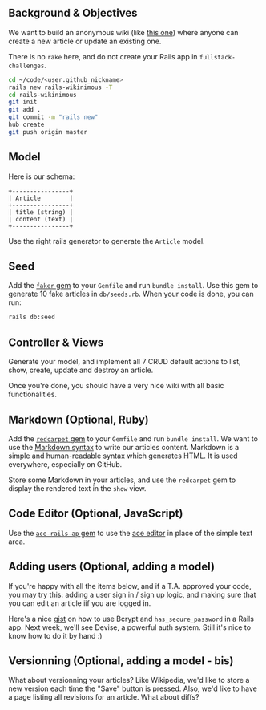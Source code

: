 ## Background & Objectives

We want to build an anonymous wiki (like [this one](https://wagon-wikinimous.herokuapp.com)) where anyone can create a new article
or update an existing one.

There is no `rake` here, and do not create your Rails app in `fullstack-challenges`.

```bash
cd ~/code/<user.github_nickname>
rails new rails-wikinimous -T
cd rails-wikinimous
git init
git add .
git commit -m "rails new"
hub create
git push origin master
```

## Model

Here is our schema:

```
+----------------+
| Article        |
+----------------+
| title (string) |
| content (text) |
+----------------+
```

Use the right rails generator to generate the `Article` model.

## Seed

Add the [`faker` gem](https://github.com/stympy/faker) to your `Gemfile` and
run `bundle install`. Use this gem to generate 10 fake articles in
`db/seeds.rb`. When your code is done, you can run:

```bash
rails db:seed
```

## Controller & Views

Generate your model, and implement all 7 CRUD default actions to
list, show, create, update and destroy an article.

Once you're done, you should have a very nice wiki with all basic functionalities.

## Markdown (Optional, Ruby)

Add the [`redcarpet` gem](https://github.com/vmg/redcarpet) to your `Gemfile`
and run `bundle install`. We want to use the [Markdown syntax](https://github.com/adam-p/markdown-here/wiki/Markdown-Cheatsheet) to write our articles content.
Markdown is a simple and human-readable syntax which generates HTML. It is used
everywhere, especially on GitHub.

Store some Markdown in your articles, and use the `redcarpet` gem to display
the rendered text in the `show` view.

## Code Editor (Optional, JavaScript)

Use the [`ace-rails-ap` gem](https://github.com/codykrieger/ace-rails-ap) to
use the [ace editor](http://ace.c9.io) in place of the simple text area.

## Adding users (Optional, adding a model)

If you're happy with all the items below, and if a T.A. approved your code,
you may try this: adding a user sign in / sign up logic, and making sure
that you can edit an article iif you are logged in.

Here's a nice [gist](https://gist.github.com/thebucknerlife/10090014) on how
to use Bcrypt and `has_secure_password` in a Rails app. Next week, we'll see
Devise, a powerful auth system. Still it's nice to know how to do it by hand :)

## Versionning (Optional, adding a model - bis)

What about versionning your articles? Like Wikipedia, we'd like to store a new
version each time the "Save" button is pressed. Also, we'd like to have a page
listing all revisions for an article. What about diffs?
